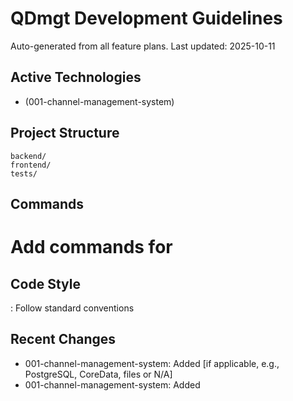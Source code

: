 # QDmgt Development Guidelines

Auto-generated from all feature plans. Last updated: 2025-10-11

## Active Technologies
- (001-channel-management-system)

## Project Structure
```
backend/
frontend/
tests/
```

## Commands
# Add commands for 

## Code Style
: Follow standard conventions

## Recent Changes
- 001-channel-management-system: Added [if applicable, e.g., PostgreSQL, CoreData, files or N/A]
- 001-channel-management-system: Added

<!-- MANUAL ADDITIONS START -->
<!-- MANUAL ADDITIONS END -->
